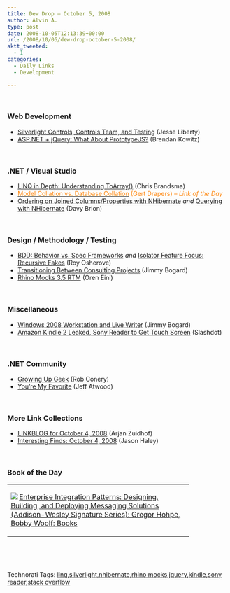 ```yaml
---
title: Dew Drop – October 5, 2008
author: Alvin A.
type: post
date: 2008-10-05T12:13:39+00:00
url: /2008/10/05/dew-drop-october-5-2008/
aktt_tweeted:
  - 1
categories:
  - Daily Links
  - Development

---
```

&#160;

### Web Development

  * <a target="_blank" href="http://silverlight.net/blogs/jesseliberty/archive/2008/10/04/silverlight-controls-controls-team-and-testing.aspx">Silverlight Controls, Controls Team, and Testing</a> (Jesse Liberty)
  * <a target="_blank" href="http://www.kowitz.net/archive/2008/10/04/asp.net-jquery-what-about-prototypejs.aspx">ASP.NET + jQuery: What About PrototypeJS?</a> (Brendan Kowitz)

&#160;

### .NET / Visual Studio

  * <a target="_blank" href="http://elegantcode.com/2008/10/04/linq-in-depth-understanding-toarray/">LINQ in Depth: Understanding ToArray()</a> (Chris Brandsma)
  * <a target="_blank" href="http://blogs.msdn.com/gertd/archive/2008/10/04/model-collation-vs-database-collation.aspx"><font color="#ff8000">Model Collation vs. Database Collation</font></a> <font color="#ff8000">(Gert Drapers)<em> – Link of the Day</em></font>
  * <a target="_blank" href="http://davybrion.com/blog/2008/10/ordering-on-joined-columnsproperties-with-nhibernate/">Ordering on Joined Columns/Properties with NHibernate</a>&#160;_and_&#160;<a target="_blank" href="http://davybrion.com/blog/2008/10/querying-with-nhibernate/">Querying with NHibernate</a> (Davy Brion)

&#160;

### Design / Methodology / Testing

  * <a target="_blank" href="http://weblogs.asp.net/rosherove/archive/2008/10/04/bdd-behavior-vs-spec-frameworks.aspx">BDD: Behavior vs. Spec Frameworks</a>&#160;_and_&#160;<a target="_blank" href="http://weblogs.asp.net/rosherove/archive/2008/10/04/isolator-feature-focus-recursive-fakes.aspx">Isolator Feature Focus: Recursive Fakes</a> (Roy Osherove)
  * <a target="_blank" href="http://www.lostechies.com/blogs/jimmy_bogard/archive/2008/10/04/transitioning-between-consulting-projects.aspx">Transitioning Between Consulting Projects</a> (Jimmy Bogard)
  * <a target="_blank" href="http://ayende.com/Blog/archive/2008/10/05/rhino-mocks-3.5-rtm.aspx">Rhino Mocks 3.5 RTM</a> (Oren Eini)

&#160;

### Miscellaneous

  * <a target="_blank" href="http://www.lostechies.com/blogs/jimmy_bogard/archive/2008/10/04/windows-2008-workstation-and-live-writer.aspx">Windows 2008 Workstation and Live Writer</a> (Jimmy Bogard)
  * <a target="_blank" href="http://mobile.slashdot.org/article.pl?sid=08/10/04/1634259">Amazon Kindle 2 Leaked, Sony Reader to Get Touch Screen</a> (Slashdot)

&#160;

### .NET Community

  * <a target="_blank" href="http://blog.wekeroad.com/blog/growing-up-geek/">Growing Up Geek</a> (Rob Conery)
  * <a target="_blank" href="http://blog.stackoverflow.com/2008/10/youre-my-favorite/">You&#8217;re My Favorite</a> (Jeff Atwood)

&#160;

### More Link Collections

  * <a target="_blank" href="http://www.arjansworld.com/2008/10/04/linkblog-for-october-4-2008/">LINKBLOG for October 4, 2008</a> (Arjan Zuidhof)
  * <a target="_blank" href="http://jasonhaley.com/blog/archive/2008/10/04/142324.aspx">Interesting Finds: October 4, 2008</a> (Jason Haley)

&#160;

### Book of the Day

<div style="padding-bottom: 0px; margin: 0px; padding-left: 0px; padding-right: 0px; display: inline; float: none; padding-top: 0px" id="scid:7dc1bd33-94bd-46fd-a20b-0131235bcd47:01ca1891-b753-40bc-a850-cac2f5e2d755" class="wlWriterEditableSmartContent">
  <table cellspacing="0" cellpadding="2" width="400" border="0" unselectable="on">
    <tr>
      <td valign="top" width="400">
        <p>
          <a title="Enterprise Integration Patterns: Designing, Building, and Deploying Messaging Solutions (Addison-Wesley Signature Series): Gregor Hohpe, Bobby Woolf: Books" href="http://www.amazon.com/exec/obidos/ASIN/0321200683/alvinashcraft-20"><img data-recalc-dims="1" decoding="async" src="https://i0.wp.com/images.amazon.com/images/P/0321200683.01.MZZZZZZZ.jpg?w=660" border="0" align="left" style="float:left" />Enterprise Integration Patterns: Designing, Building, and Deploying Messaging Solutions (Addison-Wesley Signature Series): Gregor Hohpe, Bobby Woolf: Books</a>
        </p>
      </td>
    </tr>
  </table>
</div>

&#160;

<div style="padding-bottom: 0px; margin: 0px; padding-left: 0px; padding-right: 0px; display: inline; float: none; padding-top: 0px" id="scid:C16BAC14-9A3D-4c50-9394-FBFEF7A93539:979d2710-a20c-40de-ba2d-3038d994e8bd" class="wlWriterEditableSmartContent">
  <!--dotnetkickit-->
</div>

&#160;

<div style="padding-bottom: 0px; margin: 0px; padding-left: 0px; padding-right: 0px; display: inline; float: none; padding-top: 0px" id="scid:0767317B-992E-4b12-91E0-4F059A8CECA8:e4bbe6fb-84c7-4454-8131-d97a9ee59e66" class="wlWriterEditableSmartContent">
  Technorati Tags: <a href="http://technorati.com/tags/linq" rel="tag">linq</a>,<a href="http://technorati.com/tags/silverlight" rel="tag">silverlight</a>,<a href="http://technorati.com/tags/nhibernate" rel="tag">nhibernate</a>,<a href="http://technorati.com/tags/rhino+mocks" rel="tag">rhino mocks</a>,<a href="http://technorati.com/tags/jquery" rel="tag">jquery</a>,<a href="http://technorati.com/tags/kindle" rel="tag">kindle</a>,<a href="http://technorati.com/tags/sony+reader" rel="tag">sony reader</a>,<a href="http://technorati.com/tags/stack+overflow" rel="tag">stack overflow</a>
</div>